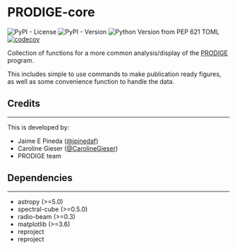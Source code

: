 # PRODIGE-core

![PyPI - License](https://img.shields.io/pypi/l/prodige_core?color=green)
![PyPI - Version](https://img.shields.io/pypi/v/prodige_core)
![Python Version from PEP 621 TOML](https://img.shields.io/python/required-version-toml?tomlFilePath=https%3A%2F%2Fraw.githubusercontent.com%2FNOEMA-PRODIGE%2Fprodige-core%2Fmaster%2Fpyproject.toml)
[![codecov](https://codecov.io/gh/NOEMA-PRODIGE/prodige-core/graph/badge.svg?token=OIQJYPIUO8)](https://codecov.io/gh/NOEMA-PRODIGE/prodige-core)


Collection of functions for a more common analysis/display of the [PRODIGE](NOEMA-PRODIGE.github.io) program.

This includes simple to use commands to make publication ready figures, as well as some convenience function to handle the data.

## Credits

---

This is developed by:

- Jaime E Pineda ([@jpinedaf](http://github.com/jpinedaf))
- Caroline Gieser ([@CarolineGieser](http://github.com/CarolineGieser))
- PRODIGE team

## Dependencies

---

- astropy (>=5.0)
- spectral-cube (>=0.5.0)
- radio-beam (>=0.3)
- matplotlib (>=3.6)
- reproject
- reproject
